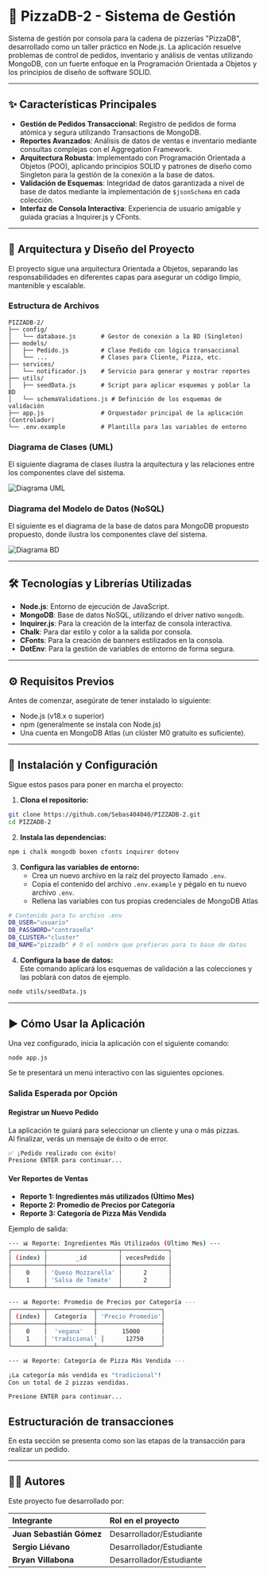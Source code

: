 # 🍕 PizzaDB-2 - Sistema de Gestión

Sistema de gestión por consola para la cadena de pizzerías "PizzaDB", desarrollado como un taller práctico en Node.js. 
La aplicación resuelve problemas de control de pedidos, inventario y análisis de ventas utilizando MongoDB, 
con un fuerte enfoque en la Programación Orientada a Objetos y los principios de diseño de software SOLID.

---

## ✨ Características Principales

- **Gestión de Pedidos Transaccional**: Registro de pedidos de forma atómica y segura utilizando Transactions de MongoDB.  
- **Reportes Avanzados**: Análisis de datos de ventas e inventario mediante consultas complejas con el Aggregation Framework.  
- **Arquitectura Robusta**: Implementado con Programación Orientada a Objetos (POO), aplicando principios SOLID y patrones de diseño como Singleton para la gestión de la conexión a la base de datos.  
- **Validación de Esquemas**: Integridad de datos garantizada a nivel de base de datos mediante la implementación de `$jsonSchema` en cada colección.  
- **Interfaz de Consola Interactiva**: Experiencia de usuario amigable y guiada gracias a Inquirer.js y CFonts.  

---

## 📐 Arquitectura y Diseño del Proyecto

El proyecto sigue una arquitectura Orientada a Objetos, separando las responsabilidades en diferentes capas para asegurar un código limpio, mantenible y escalable.

### Estructura de Archivos

```
PIZZADB-2/
├── config/
│   └── database.js       # Gestor de conexión a la BD (Singleton)
├── models/
│   ├── Pedido.js         # Clase Pedido con lógica transaccional
│   └── ...               # Clases para Cliente, Pizza, etc.
├── services/
│   └── notificador.js    # Servicio para generar y mostrar reportes
├── utils/
│   ├── seedData.js       # Script para aplicar esquemas y poblar la BD
│   └── schemaValidations.js # Definición de los esquemas de validación
├── app.js                # Orquestador principal de la aplicación (Controlador)
└── .env.example          # Plantilla para las variables de entorno
```

### Diagrama de Clases (UML)

El siguiente diagrama de clases ilustra la arquitectura y las relaciones entre los componentes clave del sistema.

![Diagrama UML](./Readme_images/Diagrama_UML.jpeg)

### Diagrama del Modelo de Datos (NoSQL)
El siguiente es el diagrama de la base de datos para MongoDB propuesto propuesto, donde ilustra los componentes clave del sistema.

![Diagrama BD](./Readme_images/Diagrama_DB.jpeg)

---

## 🛠️ Tecnologías y Librerías Utilizadas

- **Node.js**: Entorno de ejecución de JavaScript.  
- **MongoDB**: Base de datos NoSQL, utilizando el driver nativo `mongodb`.  
- **Inquirer.js**: Para la creación de la interfaz de consola interactiva.  
- **Chalk**: Para dar estilo y color a la salida por consola.  
- **CFonts**: Para la creación de banners estilizados en la consola.  
- **DotEnv**: Para la gestión de variables de entorno de forma segura.  

---

## ⚙️ Requisitos Previos

Antes de comenzar, asegúrate de tener instalado lo siguiente:

- Node.js (v18.x o superior)  
- npm (generalmente se instala con Node.js)  
- Una cuenta en MongoDB Atlas (un clúster M0 gratuito es suficiente).  

---

## 🚀 Instalación y Configuración

Sigue estos pasos para poner en marcha el proyecto:

1. **Clona el repositorio:**  
```bash
git clone https://github.com/Sebas404040/PIZZADB-2.git
cd PIZZADB-2
```

2. **Instala las dependencias:**  
```bash
npm i chalk mongodb boxen cfonts inquirer dotenv
```

3. **Configura las variables de entorno:**  
   - Crea un nuevo archivo en la raíz del proyecto llamado `.env`.  
   - Copia el contenido del archivo `.env.example` y pégalo en tu nuevo archivo `.env`.  
   - Rellena las variables con tus propias credenciales de MongoDB Atlas

```bash
# Contenido para tu archivo .env
DB_USER="usuario"
DB_PASSWORD="contraseña"
DB_CLUSTER="cluster"
DB_NAME="pizzadb" # O el nombre que prefieras para tu base de datos
```

4. **Configura la base de datos:**  
Este comando aplicará los esquemas de validación a las colecciones y las poblará con datos de ejemplo.

```bash
node utils/seedData.js
```

---

## ▶️ Cómo Usar la Aplicación

Una vez configurado, inicia la aplicación con el siguiente comando:

```bash
node app.js
```

Se te presentará un menú interactivo con las siguientes opciones.

### Salida Esperada por Opción

#### Registrar un Nuevo Pedido
La aplicación te guiará para seleccionar un cliente y una o más pizzas.  
Al finalizar, verás un mensaje de éxito o de error.

```bash
✅ ¡Pedido realizado con éxito!
Presione ENTER para continuar...
```

#### Ver Reportes de Ventas

- **Reporte 1: Ingredientes más utilizados (Último Mes)**  
- **Reporte 2: Promedio de Precios por Categoría**  
- **Reporte 3: Categoría de Pizza Más Vendida**  

Ejemplo de salida:

```bash
--- 📊 Reporte: Ingredientes Más Utilizados (Último Mes) ---
┌─────────┬────────────────────┬─────────────┐
│ (index) │        _id         │ vecesPedido │
├─────────┼────────────────────┼─────────────┤
│    0    │ 'Queso Mozzarella' │      2      │
│    1    │ 'Salsa de Tomate'  │      2      │
└─────────┴────────────────────┴─────────────┘
```

```bash
--- 📊 Reporte: Promedio de Precios por Categoría ---
┌─────────┬─────────────┬──────────────────┐
│ (index) │  Categoría  │ 'Precio Promedio'│
├─────────┼─────────────┼──────────────────┤
│    0    │  'vegana'   │       15000      │
│    1    │ 'tradicional' │      12750     │
└─────────┴─────────────┴──────────────────┘
```

```bash
--- 📊 Reporte: Categoría de Pizza Más Vendida ---

¡La categoría más vendida es "tradicional"!
Con un total de 2 pizzas vendidas.

Presione ENTER para continuar...
```

## Estructuración de transacciones

En esta sección se presenta como son las etapas de la transacción para realizar un pedido.



---

## 👨‍💻 Autores

Este proyecto fue desarrollado por:

| Integrante              | Rol en el proyecto                |
| :---------------------- | :-------------------------------- |
| **Juan Sebastián Gómez** | Desarrollador/Estudiante           |
| **Sergio Liévano** | Desarrollador/Estudiante |
| **Bryan Villabona**| Desarrollador/Estudiante      |

